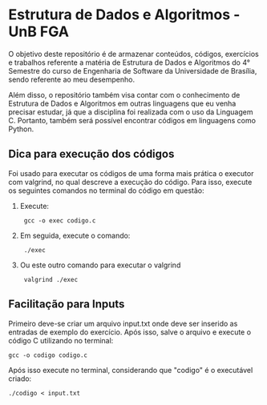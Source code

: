 # Estrutura de Dados e Algoritmos - UnB FGA
O objetivo deste repositório é de armazenar conteúdos, códigos, exercícios e trabalhos referente a matéria de Estrutura de Dados e Algoritmos do 4° Semestre do curso de Engenharia de Software da Universidade de Brasília, sendo referente ao meu desempenho.

Além disso, o repositório também visa contar com o conhecimento de Estrutura de Dados e Algoritmos em outras linguagens que eu venha precisar estudar, já que a disciplina foi realizada com o uso da Linguagem C. Portanto, também será possível encontrar códigos em linguagens como Python.

## Dica para execução dos códigos
Foi usado para executar os códigos de uma forma mais prática o executor com valgrind, no qual descreve a execução do código. Para isso, execute os seguintes comandos no terminal do código em questão:

1. Execute:

		gcc -o exec codigo.c

2. Em seguida, execute o comando:

		./exec

3. Ou este outro comando para executar o valgrind

		valgrind ./exec

## Facilitação para Inputs
Primeiro deve-se criar um arquivo input.txt onde deve ser inserido as entradas de exemplo do exercício. Após isso, salve o arquivo e execute o código C utilizando no terminal:

	gcc -o codigo codigo.c

Após isso execute no terminal, considerando que "codigo" é o executável criado:

	./codigo < input.txt
